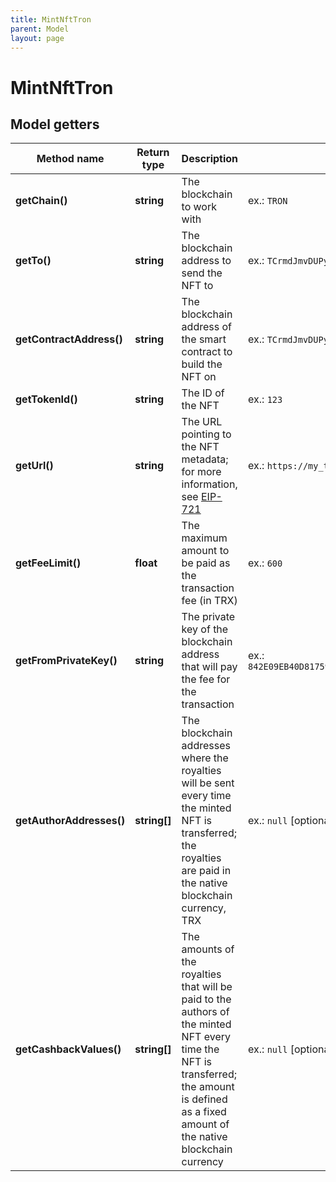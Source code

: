 ```yaml
---
title: MintNftTron
parent: Model
layout: page
---
```


# MintNftTron

## Model getters

Method name | Return type | Description | Notes
------------ | ------------- | ------------- | -------------
**getChain()** | **string** | The blockchain to work with | ex.: `TRON`
**getTo()** | **string** | The blockchain address to send the NFT to | ex.: `TCrmdJmvDUPy8qSTgoVStF51yWm6VUh5yQ`
**getContractAddress()** | **string** | The blockchain address of the smart contract to build the NFT on | ex.: `TCrmdJmvDUPy8qSTgoVStF51yWm6VUh5yQ`
**getTokenId()** | **string** | The ID of the NFT | ex.: `123`
**getUrl()** | **string** | The URL pointing to the NFT metadata; for more information, see <a href="https://eips.ethereum.org/EIPS/eip-721#specification" target="_blank">EIP-721</a> | ex.: `https://my_token_data.com`
**getFeeLimit()** | **float** | The maximum amount to be paid as the transaction fee (in TRX) | ex.: `600`
**getFromPrivateKey()** | **string** | The private key of the blockchain address that will pay the fee for the transaction | ex.: `842E09EB40D8175979EFB0071B28163E11AED0F14BDD84090A4CEFB936EF5701`
**getAuthorAddresses()** | **string[]** | The blockchain addresses where the royalties will be sent every time the minted NFT is transferred; the royalties are paid in the native blockchain currency, TRX | ex.: `null` [optional]
**getCashbackValues()** | **string[]** | The amounts of the royalties that will be paid to the authors of the minted NFT every time the NFT is transferred; the amount is defined as a fixed amount of the native blockchain currency | ex.: `null` [optional]

